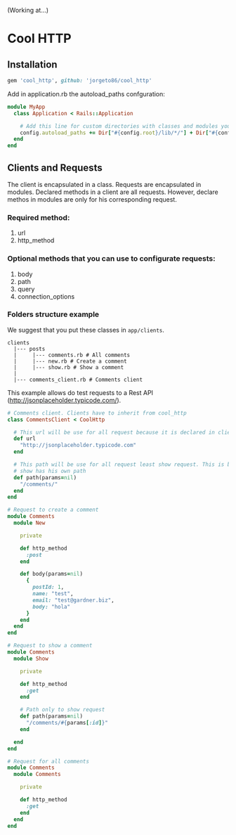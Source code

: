 (Working at...)

# Cool HTTP

## Installation
```ruby
gem 'cool_http', github: 'jorgeto86/cool_http'
```

Add in application.rb the autoload_paths confguration:
```ruby
module MyApp
  class Application < Rails::Application

    # Add this line for custom directories with classes and modules you want to be autoloadable.
    config.autoload_paths += Dir["#{config.root}/lib/*/"] + Dir["#{config.root}/lib"]
  end
end
```

## Clients and Requests
The client is encapsulated in a class. Requests are encapsulated in modules.
Declared methods in a client are all requests. However, declare methos in modules
are only for his corresponding request.

### Required method:

1. url
2. http_method

### Optional methods that you can use to configurate requests:

1. body
2. path
3. query
4. connection_options

### Folders structure example
We suggest that you put these classes in `app/clients`.
```console
clients
  |--- posts
  |     |--- comments.rb # All comments
  |     |--- new.rb # Create a comment
  |     |--- show.rb # Show a comment
  |
  |--- comments_client.rb # Comments client
```

This example allows do test requests to a Rest API (http://jsonplaceholder.typicode.com/).

```ruby
# Comments client. Clients have to inherit from cool_http
class CommentsClient < CoolHttp

  # This url will be use for all request because it is declared in client.
  def url
    "http://jsonplaceholder.typicode.com"
  end

  # This path will be use for all request least show request. This is because
  # show has his own path
  def path(params=nil)
    "/comments/"
  end
end

# Request to create a comment
module Comments
  module New

    private

    def http_method
      :post
    end

    def body(params=nil)
      {
        postId: 1,
        name: "test",
        email: "test@gardner.biz",
        body: "hola"
      }
    end
  end
end

# Request to show a comment
module Comments
  module Show

    private

    def http_method
      :get
    end

    # Path only to show request
    def path(params=nil)
      "/comments/#{params[:id]}"
    end

  end
end

# Request for all comments
module Comments
  module Comments

    private

    def http_method
      :get
    end
  end
end
```
